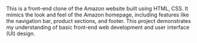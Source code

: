 This is a front-end clone of the Amazon website built using HTML, CSS. It mimics the look and feel of the Amazon homepage, including features like the navigation bar, product sections, and footer. This project demonstrates my understanding of basic front-end web development and user interface (UI) design.